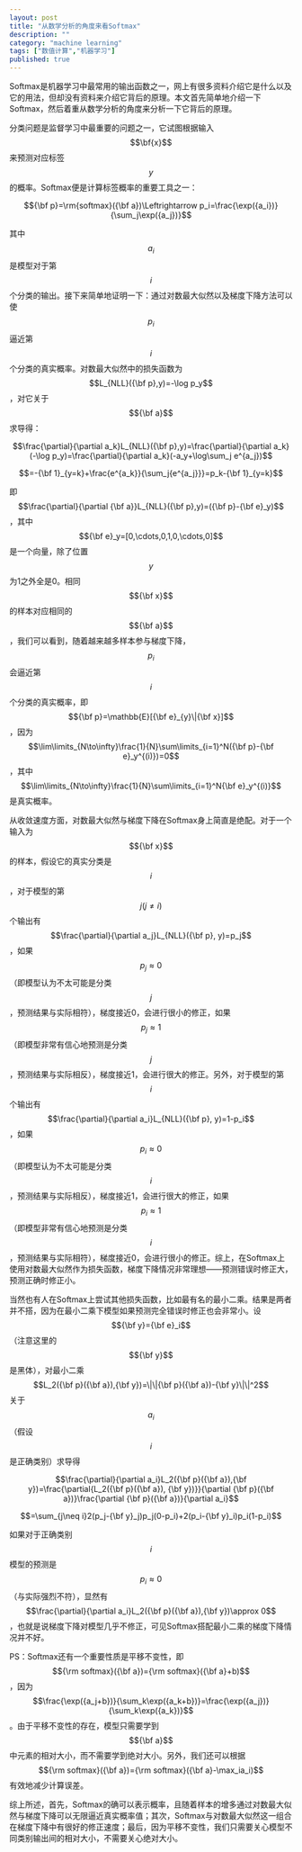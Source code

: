 ```yaml
---
layout: post
title: "从数学分析的角度来看Softmax"
description: ""
category: "machine learning"
tags: ["数值计算","机器学习"]
published: true
---
```


Softmax是机器学习中最常用的输出函数之一，网上有很多资料介绍它是什么以及它的用法，但却没有资料来介绍它背后的原理。本文首先简单地介绍一下Softmax，然后着重从数学分析的角度来分析一下它背后的原理。

分类问题是监督学习中最重要的问题之一，它试图根据输入$$\bf{x}$$来预测对应标签$$y$$的概率。Softmax便是计算标签概率的重要工具之一：

$${\bf p}=\rm{softmax}({\bf a})\Leftrightarrow p_i=\frac{\exp({a_i})}{\sum_j\exp({a_j})}$$

其中$$a_i$$是模型对于第$$i$$个分类的输出。接下来简单地证明一下：通过对数最大似然以及梯度下降方法可以使$$p_i$$逼近第$$i$$个分类的真实概率。对数最大似然中的损失函数为$$L_{NLL}({\bf p},y)=-\log p_y$$，对它关于$${\bf a}$$求导得：

$$\frac{\partial}{\partial a_k}L_{NLL}({\bf p},y)=\frac{\partial}{\partial a_k}(-\log p_y)=\frac{\partial}{\partial a_k}(-a_y+\log\sum_j e^{a_j})$$

$$=-{\bf 1}_{y=k}+\frac{e^{a_k}}{\sum_j{e^{a_j}}}=p_k-{\bf 1}_{y=k}$$

即$$\frac{\partial}{\partial {\bf a}}L_{NLL}({\bf p},y)=({\bf p}-{\bf e}_y)$$，其中$${\bf e}_y=[0,\cdots,0,1,0,\cdots,0]$$是一个向量，除了位置$$y$$为1之外全是0。相同$${\bf x}$$的样本对应相同的$${\bf a}$$，我们可以看到，随着越来越多样本参与梯度下降，$$p_i$$会逼近第$$i$$个分类的真实概率，即$${\bf p}=\mathbb{E}[{\bf e}_{y}\|{\bf x}]$$，因为$$\lim\limits_{N\to\infty}\frac{1}{N}\sum\limits_{i=1}^N({\bf p}-{\bf e}_y^{(i)})=0$$，其中$$\lim\limits_{N\to\infty}\frac{1}{N}\sum\limits_{i=1}^N{\bf e}_y^{(i)}$$是真实概率。

从收敛速度方面，对数最大似然与梯度下降在Softmax身上简直是绝配。对于一个输入为$${\bf x}$$的样本，假设它的真实分类是$$i$$，对于模型的第$$j(j\neq i)$$个输出有$$\frac{\partial}{\partial a_j}L_{NLL}({\bf p}, y)=p_j$$，如果$$p_j\approx 0$$（即模型认为不太可能是分类$$j$$，预测结果与实际相符），梯度接近0，会进行很小的修正，如果$$p_j\approx 1$$（即模型非常有信心地预测是分类$$j$$，预测结果与实际相反），梯度接近1，会进行很大的修正。另外，对于模型的第$$i$$个输出有$$\frac{\partial}{\partial a_i}L_{NLL}({\bf p}, y)=1-p_i$$，如果$$p_i\approx 0$$（即模型认为不太可能是分类$$i$$，预测结果与实际相反），梯度接近1，会进行很大的修正，如果$$p_i\approx 1$$（即模型非常有信心地预测是分类$$i$$，预测结果与实际相符），梯度接近0，会进行很小的修正。综上，在Softmax上使用对数最大似然作为损失函数，梯度下降情况非常理想——预测错误时修正大，预测正确时修正小。

当然也有人在Softmax上尝试其他损失函数，比如最有名的最小二乘。结果是两者并不搭，因为在最小二乘下模型如果预测完全错误时修正也会非常小。设$${\bf y}={\bf e}_i$$（注意这里的$${\bf y}$$是黑体），对最小二乘$$L_2({\bf p}({\bf a}),{\bf y})=\|\|{\bf p}({\bf a})-{\bf y}\|\|^2$$关于$$a_i$$（假设$$i$$是正确类别）求导得

$$\frac{\partial}{\partial a_i}L_2({\bf p}({\bf a}),{\bf y})=\frac{\partial{L_2({\bf p}({\bf a}), {\bf y})}}{\partial {\bf p}({\bf a})}\frac{\partial {\bf p}({\bf a})}{\partial a_i}$$

$$=\sum_{j\neq i}2(p_j-{\bf y}_j)p_j(0-p_i)+2(p_i-{\bf y}_i)p_i(1-p_i)$$

如果对于正确类别$$i$$模型的预测是$$p_i\approx 0$$（与实际强烈不符），显然有$$\frac{\partial}{\partial a_i}L_2({\bf p}({\bf a}),{\bf y})\approx 0$$，也就是说梯度下降对模型几乎不修正，可见Softmax搭配最小二乘的梯度下降情况并不好。

PS：Softmax还有一个重要性质是平移不变性，即$${\rm softmax}({\bf a})={\rm softmax}({\bf a}+b)$$，因为$$\frac{\exp({a_j+b})}{\sum_k\exp({a_k+b})}=\frac{\exp({a_j})}{\sum_k\exp({a_k})}$$。由于平移不变性的存在，模型只需要学到$${\bf a}$$中元素的相对大小，而不需要学到绝对大小。另外，我们还可以根据$${\rm softmax}({\bf a})={\rm softmax}({\bf a}-\max_ia_i)$$有效地减少计算误差。

综上所述，首先，Softmax的确可以表示概率，且随着样本的增多通过对数最大似然与梯度下降可以无限逼近真实概率值；其次，Softmax与对数最大似然这一组合在梯度下降中有很好的修正速度；最后，因为平移不变性，我们只需要关心模型不同类别输出间的相对大小，不需要关心绝对大小。
